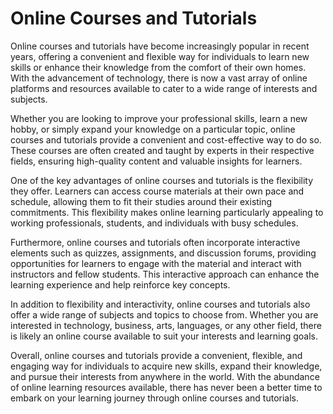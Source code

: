 <h1>Online Courses and Tutorials</h1>
<p>Online courses and tutorials have become increasingly popular in recent years, offering a convenient and flexible way for individuals to learn new skills or enhance their knowledge from the comfort of their own homes. With the advancement of technology, there is now a vast array of online platforms and resources available to cater to a wide range of interests and subjects.</p>
<p>Whether you are looking to improve your professional skills, learn a new hobby, or simply expand your knowledge on a particular topic, online courses and tutorials provide a convenient and cost-effective way to do so. These courses are often created and taught by experts in their respective fields, ensuring high-quality content and valuable insights for learners.</p>
<p>One of the key advantages of online courses and tutorials is the flexibility they offer. Learners can access course materials at their own pace and schedule, allowing them to fit their studies around their existing commitments. This flexibility makes online learning particularly appealing to working professionals, students, and individuals with busy schedules.</p>
<p>Furthermore, online courses and tutorials often incorporate interactive elements such as quizzes, assignments, and discussion forums, providing opportunities for learners to engage with the material and interact with instructors and fellow students. This interactive approach can enhance the learning experience and help reinforce key concepts.</p>
<p>In addition to flexibility and interactivity, online courses and tutorials also offer a wide range of subjects and topics to choose from. Whether you are interested in technology, business, arts, languages, or any other field, there is likely an online course available to suit your interests and learning goals.</p>
<p>Overall, online courses and tutorials provide a convenient, flexible, and engaging way for individuals to acquire new skills, expand their knowledge, and pursue their interests from anywhere in the world. With the abundance of online learning resources available, there has never been a better time to embark on your learning journey through online courses and tutorials.</p>